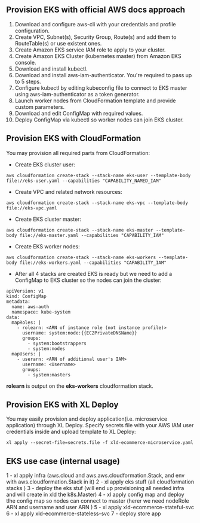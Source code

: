 ## Provision EKS with official AWS docs approach
1. Download and configure aws-cli with your credentials and profile configuration.
2. Create VPC, Subnet(s), Security Group, Route(s) and add them to RouteTable(s) or use existent ones.
3. Create Amazon EKS service IAM role to apply to your cluster.
4. Create Amazon EKS Cluster (kubernetes master) from Amazon EKS console.
5. Download and install kubectl.
6. Download and install aws-iam-authenticator. You're required to pass up to 5 steps.
7. Configure kubectl by editing kubeconfig file to connect to EKS master using aws-iam-authenticator as a token generator.
8. Launch worker nodes from CloudFormation template and provide custom parameters.
9. Download and edit ConfigMap with required values.
10. Deploy ConfigMap via kubectl so worker nodes can join EKS cluster.

## Provision EKS with CloudFormation

You may provision all required parts from CloudFormation:
- Create EKS cluster user:
```
aws cloudformation create-stack --stack-name eks-user --template-body file://eks-user.yaml --capabilities "CAPABILITY_NAMED_IAM"
```
- Create VPC and related network resources:
```
aws cloudformation create-stack --stack-name eks-vpc --template-body file://eks-vpc.yaml
```
- Create EKS cluster master:
```
aws cloudformation create-stack --stack-name eks-master --template-body file://eks-master.yaml --capabilities "CAPABILITY_IAM"
```
- Create EKS worker nodes:
```
aws cloudformation create-stack --stack-name eks-workers --template-body file://eks-workers.yaml --capabilities "CAPABILITY_IAM"
```

- After all 4 stacks are created EKS is ready but we need to add a ConfigMap to EKS cluster so the nodes can join the cluster:

```
apiVersion: v1
kind: ConfigMap
metadata:
  name: aws-auth
  namespace: kube-system
data:
  mapRoles: |
    - rolearn: <ARN of instance role (not instance profile)> 
      username: system:node:{{EC2PrivateDNSName}}
      groups:
        - system:bootstrappers
        - system:nodes
  mapUsers: |
    - userarn: <ARN of additional user's IAM>
      username: <Username>
      groups:
        - system:masters    

```

**rolearn** is output on the **eks-workers** cloudformation stack.

## Provision EKS with XL Deploy

You may easily provision and deploy application(i.e. microservice application) through XL Deploy. Specify secrets file with your AWS IAM user credentials inside and upload template to XL Deploy:
```
xl apply --secret-file=secrets.file -f xld-ecommerce-microservice.yaml
```

## EKS use case (internal usage)
1 - xl apply infra (aws.cloud and aws.aws.cloudformation.Stack, and env with aws.cloudformation.Stack in it)
2 - xl apply eks stuff (all cloudformation stacks )
3 - deploy the  eks stuf (will end up provisioning all needed infra and will create in xld the k8s.Master)
4 - xl apply config map and deploy tlhe config map so nodes can connect to master (herer we need nodeRole ARN and  username and user ARN )
5 - xl apply xld-ecommerce-stateful-svc
6 - xl apply xld-ecommerce-stateless-svc
7 - deploy store app

